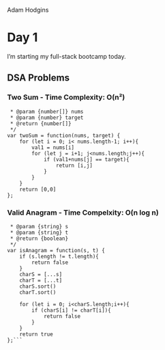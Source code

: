Adam Hodgins

# Day 1
I’m starting my full-stack bootcamp today.

## DSA Problems

### Two Sum - Time Complexity: O(n²)
```/**
 * @param {number[]} nums
 * @param {number} target
 * @return {number[]}
 */
var twoSum = function(nums, target) {
    for (let i = 0; i< nums.length-1; i++){
        val1 = nums[i]
        for (let j = i+1; j<nums.length;j++){
            if (val1+nums[j] == target){
                return [i,j]
            }
        }
    }
    return [0,0]
};
```

### Valid Anagram - Time Compelxity: O(n log n)
```/**
 * @param {string} s
 * @param {string} t
 * @return {boolean}
 */
var isAnagram = function(s, t) {
    if (s.length != t.length){
        return false
    }
    charS = [...s]
    charT = [...t]
    charS.sort()
    charT.sort()

    for (let i = 0; i<charS.length;i++){
        if (charS[i] != charT[i]){
            return false
        }
    }
    return true
};```
